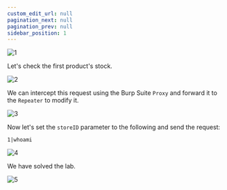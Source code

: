 ```yaml
---
custom_edit_url: null
pagination_next: null
pagination_prev: null
sidebar_position: 1
---
```


![1](https://github.com/Knign/Write-ups/assets/110326359/805ad217-9677-4017-885c-15bae0d9e89f)

Let's check the first product's stock.

![2](https://github.com/Knign/Write-ups/assets/110326359/056a57c4-c753-4aa9-a681-d70653d3acfe)

We can intercept this request using the Burp Suite `Proxy` and forward it to the `Repeater` to modify it.

![3](https://github.com/Knign/Write-ups/assets/110326359/6a71c09e-682f-4b49-8785-07c60ea1ea85)

Now let's set the `storeID` parameter to the following and send the request:

```
1|whoami
```

![4](https://github.com/Knign/Write-ups/assets/110326359/929c8a86-85b3-4624-88a2-0f00457fbdb6)

We have solved the lab.

![5](https://github.com/Knign/Write-ups/assets/110326359/12a547c8-7eb2-48cf-b80f-6649740e9df4)
